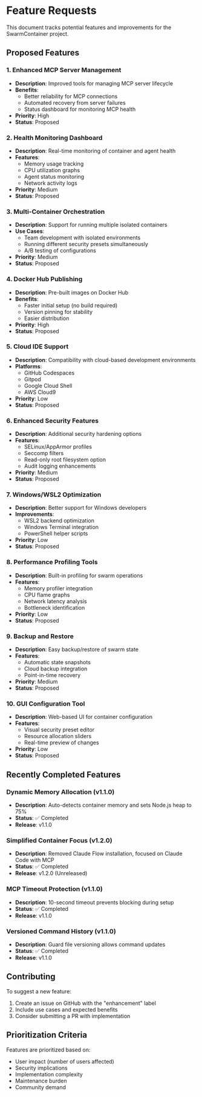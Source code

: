 # Feature Requests

This document tracks potential features and improvements for the SwarmContainer project.

## Proposed Features

### 1. Enhanced MCP Server Management
- **Description**: Improved tools for managing MCP server lifecycle
- **Benefits**:
  - Better reliability for MCP connections
  - Automated recovery from server failures
  - Status dashboard for monitoring MCP health
- **Priority**: High
- **Status**: Proposed

### 2. Health Monitoring Dashboard
- **Description**: Real-time monitoring of container and agent health
- **Features**:
  - Memory usage tracking
  - CPU utilization graphs
  - Agent status monitoring
  - Network activity logs
- **Priority**: Medium
- **Status**: Proposed

### 3. Multi-Container Orchestration
- **Description**: Support for running multiple isolated containers
- **Use Cases**:
  - Team development with isolated environments
  - Running different security presets simultaneously
  - A/B testing of configurations
- **Priority**: Medium
- **Status**: Proposed

### 4. Docker Hub Publishing
- **Description**: Pre-built images on Docker Hub
- **Benefits**:
  - Faster initial setup (no build required)
  - Version pinning for stability
  - Easier distribution
- **Priority**: High
- **Status**: Proposed

### 5. Cloud IDE Support
- **Description**: Compatibility with cloud-based development environments
- **Platforms**:
  - GitHub Codespaces
  - Gitpod
  - Google Cloud Shell
  - AWS Cloud9
- **Priority**: Low
- **Status**: Proposed

### 6. Enhanced Security Features
- **Description**: Additional security hardening options
- **Features**:
  - SELinux/AppArmor profiles
  - Seccomp filters
  - Read-only root filesystem option
  - Audit logging enhancements
- **Priority**: Medium
- **Status**: Proposed

### 7. Windows/WSL2 Optimization
- **Description**: Better support for Windows developers
- **Improvements**:
  - WSL2 backend optimization
  - Windows Terminal integration
  - PowerShell helper scripts
- **Priority**: Low
- **Status**: Proposed

### 8. Performance Profiling Tools
- **Description**: Built-in profiling for swarm operations
- **Features**:
  - Memory profiler integration
  - CPU flame graphs
  - Network latency analysis
  - Bottleneck identification
- **Priority**: Low
- **Status**: Proposed

### 9. Backup and Restore
- **Description**: Easy backup/restore of swarm state
- **Features**:
  - Automatic state snapshots
  - Cloud backup integration
  - Point-in-time recovery
- **Priority**: Medium
- **Status**: Proposed

### 10. GUI Configuration Tool
- **Description**: Web-based UI for container configuration
- **Features**:
  - Visual security preset editor
  - Resource allocation sliders
  - Real-time preview of changes
- **Priority**: Low
- **Status**: Proposed

## Recently Completed Features

### Dynamic Memory Allocation (v1.1.0)
- **Description**: Auto-detects container memory and sets Node.js heap to 75%
- **Status**: ✅ Completed
- **Release**: v1.1.0

### Simplified Container Focus (v1.2.0)
- **Description**: Removed Claude Flow installation, focused on Claude Code with MCP
- **Status**: ✅ Completed
- **Release**: v1.2.0 (Unreleased)

### MCP Timeout Protection (v1.1.0)
- **Description**: 10-second timeout prevents blocking during setup
- **Status**: ✅ Completed
- **Release**: v1.1.0

### Versioned Command History (v1.1.0)
- **Description**: Guard file versioning allows command updates
- **Status**: ✅ Completed
- **Release**: v1.1.0

## Contributing

To suggest a new feature:
1. Create an issue on GitHub with the "enhancement" label
2. Include use cases and expected benefits
3. Consider submitting a PR with implementation

## Prioritization Criteria

Features are prioritized based on:
- User impact (number of users affected)
- Security implications
- Implementation complexity
- Maintenance burden
- Community demand